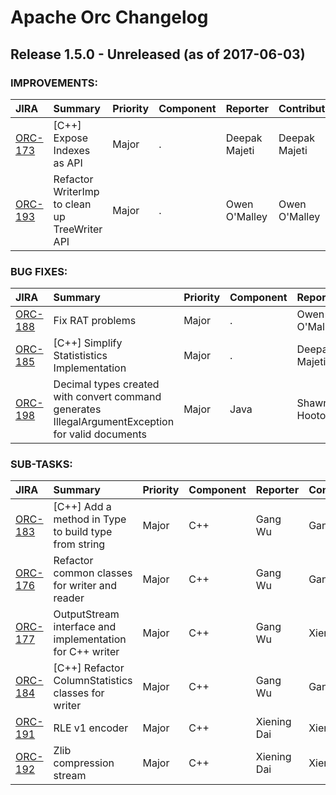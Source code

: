 
<!---
# Licensed to the Apache Software Foundation (ASF) under one
# or more contributor license agreements.  See the NOTICE file
# distributed with this work for additional information
# regarding copyright ownership.  The ASF licenses this file
# to you under the Apache License, Version 2.0 (the
# "License"); you may not use this file except in compliance
# with the License.  You may obtain a copy of the License at
#
#     http://www.apache.org/licenses/LICENSE-2.0
#
# Unless required by applicable law or agreed to in writing, software
# distributed under the License is distributed on an "AS IS" BASIS,
# WITHOUT WARRANTIES OR CONDITIONS OF ANY KIND, either express or implied.
# See the License for the specific language governing permissions and
# limitations under the License.
-->
# Apache Orc Changelog

## Release 1.5.0 - Unreleased (as of 2017-06-03)



### IMPROVEMENTS:

| JIRA | Summary | Priority | Component | Reporter | Contributor |
|:---- |:---- | :--- |:---- |:---- |:---- |
| [ORC-173](https://issues.apache.org/jira/browse/ORC-173) | [C++] Expose Indexes as API |  Major | . | Deepak Majeti | Deepak Majeti |
| [ORC-193](https://issues.apache.org/jira/browse/ORC-193) | Refactor WriterImp to clean up TreeWriter API |  Major | . | Owen O'Malley | Owen O'Malley |


### BUG FIXES:

| JIRA | Summary | Priority | Component | Reporter | Contributor |
|:---- |:---- | :--- |:---- |:---- |:---- |
| [ORC-188](https://issues.apache.org/jira/browse/ORC-188) | Fix RAT problems |  Major | . | Owen O'Malley | Owen O'Malley |
| [ORC-185](https://issues.apache.org/jira/browse/ORC-185) | [C++] Simplify Statististics Implementation |  Major | . | Deepak Majeti | Deepak Majeti |
| [ORC-198](https://issues.apache.org/jira/browse/ORC-198) | Decimal types created with convert command generates IllegalArgumentException for valid documents |  Major | Java | Shawn Hooton | Shawn Hooton |


### SUB-TASKS:

| JIRA | Summary | Priority | Component | Reporter | Contributor |
|:---- |:---- | :--- |:---- |:---- |:---- |
| [ORC-183](https://issues.apache.org/jira/browse/ORC-183) | [C++] Add a method in Type to build type from string |  Major | C++ | Gang Wu | Gang Wu |
| [ORC-176](https://issues.apache.org/jira/browse/ORC-176) | Refactor common classes for writer and reader |  Major | C++ | Gang Wu | Gang Wu |
| [ORC-177](https://issues.apache.org/jira/browse/ORC-177) | OutputStream interface and implementation for C++ writer |  Major | C++ | Gang Wu | Xiening Dai |
| [ORC-184](https://issues.apache.org/jira/browse/ORC-184) | [C++] Refactor ColumnStatistics classes for writer |  Major | C++ | Gang Wu | Gang Wu |
| [ORC-191](https://issues.apache.org/jira/browse/ORC-191) | RLE v1 encoder |  Major | C++ | Xiening Dai | Xiening Dai |
| [ORC-192](https://issues.apache.org/jira/browse/ORC-192) | Zlib compression stream |  Major | C++ | Xiening Dai | Xiening Dai |


